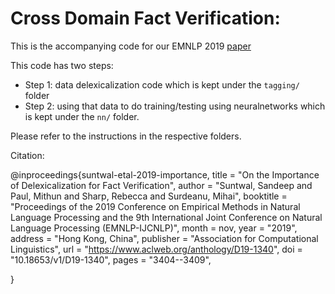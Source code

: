 # Cross Domain Fact Verification: 

This is the accompanying code for our EMNLP 2019 [paper](https://www.aclweb.org/anthology/D19-1340.pdf) 

This code has two steps:
- Step 1: data delexicalization code which is kept under the `tagging/` folder
- Step 2: using that data to do training/testing using neuralnetworks which is kept under the `nn/` folder.

Please refer to the instructions in the respective folders.

Citation:

@inproceedings{suntwal-etal-2019-importance,
    title = "On the Importance of Delexicalization for Fact Verification",
    author = "Suntwal, Sandeep  and
      Paul, Mithun  and
      Sharp, Rebecca  and
      Surdeanu, Mihai",
    booktitle = "Proceedings of the 2019 Conference on Empirical Methods in Natural Language Processing and the 9th International Joint Conference on Natural Language Processing (EMNLP-IJCNLP)",
    month = nov,
    year = "2019",
    address = "Hong Kong, China",
    publisher = "Association for Computational Linguistics",
    url = "https://www.aclweb.org/anthology/D19-1340",
    doi = "10.18653/v1/D19-1340",
    pages = "3404--3409",
    
}
